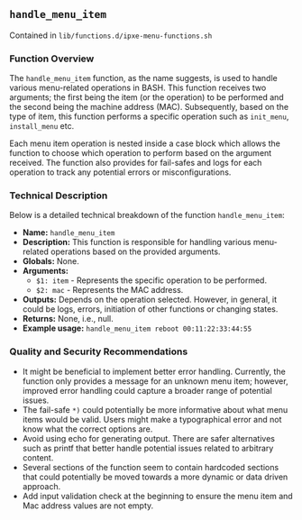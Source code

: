 ## `handle_menu_item`

Contained in `lib/functions.d/ipxe-menu-functions.sh`

### Function Overview
The `handle_menu_item` function, as the name suggests, is used to handle various menu-related operations in BASH. This function receives two arguments; the first being the item (or the operation) to be performed and the second being the machine address (MAC). Subsequently, based on the type of item, this function performs a specific operation such as `init_menu`, `install_menu` etc.

Each menu item operation is nested inside a case block which allows the function to choose which operation to perform based on the argument received. The function also provides for fail-safes and logs for each operation to track any potential errors or misconfigurations.

### Technical Description
Below is a detailed technical breakdown of the function `handle_menu_item`:

- **Name:** `handle_menu_item`
- **Description:** This function is responsible for handling various menu-related operations based on the provided arguments.
- **Globals:** None.
- **Arguments:**
  - `$1: item` - Represents the specific operation to be performed.
  - `$2: mac` - Represents the MAC address.
- **Outputs:** Depends on the operation selected. However, in general, it could be logs, errors, initiation of other functions or changing states.
- **Returns:** None, i.e., null.
- **Example usage:** `handle_menu_item reboot 00:11:22:33:44:55`

### Quality and Security Recommendations
- It might be beneficial to implement better error handling. Currently, the function only provides a message for an unknown menu item; however, improved error handling could capture a broader range of potential issues.
- The fail-safe `*)` could potentially be more informative about what menu items would be valid. Users might make a typographical error and not know what the correct options are.
- Avoid using echo for generating output. There are safer alternatives such as printf that better handle potential issues related to arbitrary content.
- Several sections of the function seem to contain hardcoded sections that could potentially be moved towards a more dynamic or data driven approach.
- Add input validation check at the beginning to ensure the menu item and Mac address values are not empty.

